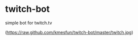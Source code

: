 # twitch-bot
simple bot for twitch.tv

(https://raw.github.com/kmesfun/twitch-bot/master/twitch.jpg)
